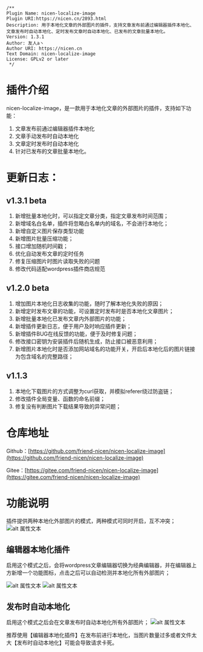 ```
/**
Plugin Name: nicen-localize-image
Plugin URI:https://nicen.cn/2893.html
Description: 用于本地化文章的外部图片的插件，支持文章发布前通过编辑器插件本地化、文章发布时自动本地化、定时发布文章时自动本地化、已发布的文章批量本地化。
Version: 1.3.1
Author: 友人a丶
Author URI: https://nicen.cn
Text Domain: nicen-localize-image
License: GPLv2 or later
 */
```

# 插件介绍

nicen-localize-image，是一款用于本地化文章的外部图片的插件，支持如下功能：

1. 文章发布前通过编辑器插件本地化
2. 文章手动发布时自动本地化
3. 文章定时发布时自动本地化
4. 针对已发布的文章批量本地化。

# 更新日志：

## v1.3.1 beta

1. 新增批量本地化时，可以指定文章分类，指定文章发布时间范围；
2. 新增域名白名单，插件将忽略白名单内的域名，不会进行本地化；
3. 新增自定义图片保存类型功能
4. 新增图片批量压缩功能；
5. 接口增加随机时间戳；
6. 优化自动发布文章的定时任务
7. 修复压缩图片时图片读取失败的问题
8. 修改代码适配wordpress插件商店规范

## v1.2.0 beta

1. 增加图片本地化日志收集的功能，随时了解本地化失败的原因；
2. 新增定时发布文章的功能，可设置定时发布时是否本地化文章图片；
3. 新增批量本地化已发布文章内外部图片的功能；
4. 新增插件更新日志，便于用户及时响应插件更新；
5. 新增插件BUG在线反馈的功能，便于及时修复问题；
6. 修改接口密钥为安装插件后随机生成，防止接口被恶意利用；
7. 新增图片本地化时是否添加网站域名的功能开关，开启后本地化后的图片链接为包含域名的完整路径；

## v1.1.3

1. 本地化下载图片的方式调整为curl获取，并模拟referer绕过防盗链；
2. 修改插件全局变量、函数的命名前缀；
3. 修复没有判断图片下载结果导致的异常问题；

# 仓库地址

Github：[https://github.com/friend-nicen/nicen-localize-image](https://github.com/friend-nicen/nicen-localize-image)

Gitee：[https://gitee.com/friend-nicen/nicen-localize-image](https://gitee.com/friend-nicen/nicen-localize-image)

# 功能说明

插件提供两种本地化外部图片的模式，两种模式可同时开启，互不冲突；
![alt 属性文本](https://nicen.cn/wp-content/uploads/2022/08/1661002814846.png)
## 编辑器本地化插件
   
启用这个模式之后，会将wordpress文章编辑器切换为经典编辑器，并在编辑器上方新增一个功能图标，点击之后可以自动检测并本地化所有外部图片；


![alt 属性文本](https://nicen.cn/wp-content/uploads/2022/08/1661008460684.png)
![alt 属性文本](https://nicen.cn/wp-content/uploads/2022/08/1661008539461.png)

## 发布时自动本地化

启用这个模式之后会在文章发布时自动本地化所有外部图片；
![alt 属性文本](https://nicen.cn/wp-content/uploads/2022/08/1661008642570.png)

推荐使用【编辑器本地化插件】在发布前进行本地化，当图片数量过多或者文件太大【发布时自动本地化】可能会导致请求卡死。
